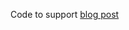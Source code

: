 Code to support [blog post](http://hostiledeveloper.com/2019/12/12/filtering-through-subqueries-in-activerecord.html)
